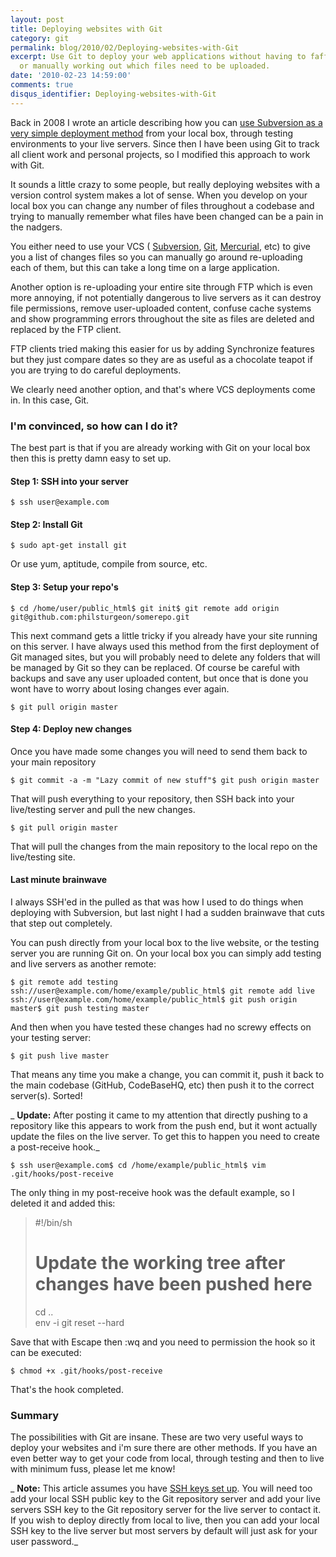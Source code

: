 ```yaml
---
layout: post
title: Deploying websites with Git
category: git
permalink: blog/2010/02/Deploying-websites-with-Git
excerpt: Use Git to deploy your web applications without having to faff with FTP synchronisation
  or manually working out which files need to be uploaded.
date: '2010-02-23 14:59:00'
comments: true
disqus_identifier: Deploying-websites-with-Git
---
```


Back in 2008 I wrote an article describing how you can [use Subversion as a very simple deployment method](/blog/2008/10/deploying-sites-with-svn "Deploying sites with Subversion (SVN)") from your local box, through testing environments to your live servers. Since then I have been using Git to track all client work and personal projects, so I modified this approach to work with Git.

It sounds a little crazy to some people, but really deploying websites with a version control system makes a lot of sense. When you develop on your local box you can change any number of files throughout a codebase and trying to manually remember what files have been changed can be a pain in the nadgers.

You either need to use your VCS ( [Subversion](http://subversion.apache.org/ "Apache Subversion"), [Git](http://git-scm.com/ "Git: Fast Version Control"), [Mercurial](http://mercurial.selenic.com/ "Mercurial: Distributed Source Control Management"), etc) to give you a list of changes files so you can manually go around re-uploading each of them, but this can take a long time on a large application.

Another option is re-uploading your entire site through FTP which is even more annoying, if not potentially dangerous to live servers as it can destroy file permissions, remove user-uploaded content, confuse cache systems and show programming errors throughout the site as files are deleted and replaced by the FTP client.

FTP clients tried making this easier for us by adding Synchronize features but they just compare dates so they are as useful as a chocolate teapot if you are trying to do careful deployments.

We clearly need another option, and that's where VCS deployments come in. In this case, Git.

### I'm convinced, so how can I do it?

The best part is that if you are already working with Git on your local box then this is pretty damn easy to set up.

#### Step 1: SSH into your server

    $ ssh user@example.com

#### Step 2: Install Git

    $ sudo apt-get install git

Or use yum, aptitude, compile from source, etc.

#### Step 3: Setup your repo's

    $ cd /home/user/public_html$ git init$ git remote add origin git@github.com:philsturgeon/somerepo.git

This next command gets a little tricky if you already have your site running on this server. I have always used this method from the first deployment of Git managed sites, but you will probably need to delete any folders that will be managed by Git so they can be replaced. Of course be careful with backups and save any user uploaded content, but once that is done you wont have to worry about losing changes ever again.

    $ git pull origin master

#### Step 4: Deploy new changes

Once you have made some changes you will need to send them back to your main repository

    $ git commit -a -m "Lazy commit of new stuff"$ git push origin master

That will push everything to your repository, then SSH back into your live/testing server and pull the new changes.

    $ git pull origin master

That will pull the changes from the main repository to the local repo on the live/testing site.

#### Last minute brainwave

I always SSH'ed in the pulled as that was how I used to do things when deploying with Subversion, but last night I had a sudden brainwave that cuts that step out completely.

You can push directly from your local box to the live website, or the testing server you are running Git on. On your local box you can simply add testing and live servers as another remote:

    $ git remote add testing ssh://user@example.com/home/example/public_html$ git remote add live ssh://user@example.com/home/example/public_html$ git push origin master$ git push testing master

And then when you have tested these changes had no screwy effects on your testing server:

    $ git push live master

That means any time you make a change, you can commit it, push it back to the main codebase (GitHub, CodeBaseHQ, etc) then push it to the correct server(s). Sorted!

_ **Update:** After posting it came to my attention that directly pushing to a repository like this appears to work from the push end, but it wont actually update the files on the live server. To get this to happen you need to create a post-receive hook._

    $ ssh user@example.com$ cd /home/example/public_html$ vim .git/hooks/post-receive

The only thing in my post-receive hook was the default example, so I deleted it and added this:

> #!/bin/sh  
>    
> # Update the working tree after changes have been pushed here  
> cd ..  
> env -i git reset --hard

Save that with Escape then :wq and you need to permission the hook so it can be executed:

    $ chmod +x .git/hooks/post-receive

That's the hook completed.

### Summary

The possibilities with Git are insane. These are two very useful ways to deploy your websites and i'm sure there are other methods. If you have an even better way to get your code from local, through testing and then to live with minimum fuss, please let me know!

_ **Note:** This article assumes you have [SSH keys set up](http://help.github.com/key-setup-redirect "Generating SSH Keys"). You will need too add your local SSH public key to the Git repository server and add your live servers SSH key to the Git repository server for the live server to contact it. If you wish to deploy directly from local to live, then you can add your local SSH key to the live server but most servers by default will just ask for your user password._

